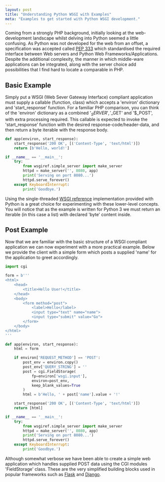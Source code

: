 ```yaml
---
layout: post
title: "Understanding Python WSGI with Examples"
meta: "Examples to get started with Python WSGI development."
---
```


Coming from a strongly PHP background, initially looking at the web-development landscape whilst delving into Python seemed a little confusing.
As Python was not developed for the web from an offset, a specification was accepted called [PEP 333](http://www.python.org/dev/peps/pep-0333/) which standardised the required interface between Web servers and Python Web Frameworks/Applications.
Despite the additional complexity, the manner in which middle-ware applications can be integrated, along with the server choice add possibilities that I find hard to locate a comparable in PHP.
<!--more-->

## Basic Example

Simply put a WSGI (Web Sever Gateway Interface) compliant application must supply a callable (function, class) which accepts a 'environ' dictionary and 'start_response' function.
For a familiar PHP comparison, you can think of the 'environ' dictionary as a combined '$_SERVER', '$_GET' and '$_POST', with extra processing required.
This callable is expected to invoke the 'start_response' function with the desired response-code/header-data, and then return a byte iterable with the response body.

```python
def app(environ, start_response):
    start_response('200 OK', [('Content-Type', 'text/html')])
    return [b'Hello, world!']

if __name__ == '__main__':
    try:
        from wsgiref.simple_server import make_server
        httpd = make_server('', 8080, app)
        print('Serving on port 8080...')
        httpd.serve_forever()
    except KeyboardInterrupt:
        print('Goodbye.')
```

Using the single-threaded [WSGI reference](http://docs.python.org/3.3/library/wsgiref.html) implementation provided with Python is a great choice for experimenting with these lower-level concepts.
You will notice that as the example is written for Python 3 we must return an iterable (in this case a list) with declared 'byte' content inside.

## Post Example

Now that we are familiar with the basic structure of a WSGI compliant application we can now experiment with a more practical example.
Below we provide the client with a simple form which posts a supplied 'name' for the application to greet accordingly.

```python
import cgi

form = b'''
<html>
    <head>
        <title>Hello User!</title>
    </head>
    <body>
        <form method="post">
            <label>Hello</label>
            <input type="text" name="name">
            <input type="submit" value="Go">
        </form>
    </body>
</html>
'''

def app(environ, start_response):
    html = form

    if environ['REQUEST_METHOD'] == 'POST':
        post_env = environ.copy()
        post_env['QUERY_STRING'] = ''
        post = cgi.FieldStorage(
            fp=environ['wsgi.input'],
            environ=post_env,
            keep_blank_values=True
        )
        html = b'Hello, ' + post['name'].value + '!'

    start_response('200 OK', [('Content-Type', 'text/html')])
    return [html]

if __name__ == '__main__':
    try:
        from wsgiref.simple_server import make_server
        httpd = make_server('', 8080, app)
        print('Serving on port 8080...')
        httpd.serve_forever()
    except KeyboardInterrupt:
        print('Goodbye.')
```

Although somewhat verbose we have been able to create a simple web application which handles supplied POST data using the CGI modules 'FieldStorage' class.
These are the very simplified building blocks used in popular frameworks such as [Flask](http://flask.pocoo.org/) and [Django](http://www.djangoproject.com/).
